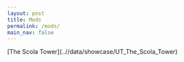 ```yaml
---
layout: post
title: Mods
permalink: /mods/
main_nav: false
---
```


<a href="/assets/Portfolio/Mods/UT_The_Scola_Tower/Main.png" data-lightbox="refs" data-title="Refs">
</a>
[The Scola Tower](..//data/showcase/UT_The_Scola_Tower)
